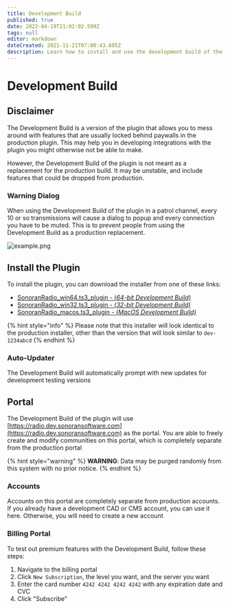```yaml
---
title: Development Build
published: true
date: 2022-04-19T21:02:02.599Z
tags: null
editor: markdown
dateCreated: 2021-11-21T07:00:43.685Z
description: Learn how to install and use the development build of the TeamSpeak plugin
---
```


# Development Build

## Disclaimer

The Development Build is a version of the plugin that allows you to mess around with features that are usually locked behind paywalls in the production plugin. This may help you in developing integrations with the plugin you might otherwise not be able to make.

However, the Development Build of the plugin is not meant as a replacement for the production build. It may be unstable, and include features that could be dropped from production.

### Warning Dialog

When using the Development Build of the plugin in a patrol channel, every 10 or so transmissions will cause a dialog to popup and every connection you have to be muted. This is to prevent people from using the Development Build as a production replacement.

![example.png](https://i.imgur.com/I1OG9Bw.png)

## Install the Plugin

To install the plugin, you can download the installer from one of these links:

* [SonoranRadio\_win64.ts3\_plugin - (_64-bit Development Build)_](https://download.sonoransoftware.com/sonoranradio/dev/archive/SonoranRadio\_win64.ts3\_plugin)
* [SonoranRadio\_win32.ts3\_plugin - (_32-bit Development Build)_](https://download.sonoransoftware.com/sonoranradio/dev/archive/SonoranRadio\_win32.ts3\_plugin)
* [SonoranRadio\_macos.ts3\_plugin - (_MacOS Development Build)_](https://download.sonoransoftware.com/sonoranradio/dev/archive/SonoranRadio\_macos.ts3\_plugin)

{% hint style="info" %}
Please note that this installer will look identical to the production installer, other than the version that will look similar to `dev-1234abcd`
{% endhint %}

### Auto-Updater

The Development Build will automatically prompt with new updates for development testing versions

## Portal

The Development Build of the plugin will use [https://radio.dev.sonoransoftware.com](https://radio.dev.sonoransoftware.com) as the portal. You are able to freely create and modify communities on this portal, which is completely separate from the production portal

{% hint style="warning" %}
**WARNING**: Data may be purged randomly from this system with no prior notice.
{% endhint %}

### Accounts

Accounts on this portal are completely separate from production accounts. If you already have a development CAD or CMS account, you can use it here. Otherwise, you will need to create a new account

### Billing Portal

To test out premium features with the Development Build, follow these steps:

1. Navigate to the billing portal
2. Click `New Subscription`, the level you want, and the server you want
3. Enter the card number `4242 4242 4242 4242` with any expiration date and CVC
4. Click "Subscribe"
